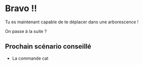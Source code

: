 # Bravo !!

Tu es maintenant capable de te déplacer dans une arborescence !

On passe à la suite ?


## Prochain scénario conseillé

* La commande cat
